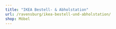 ```yaml
---
title: "IKEA Bestell- & Abholstation"
url: /ravensburg/ikea-bestell-und-abholstation/
shop: Möbel
---
```


